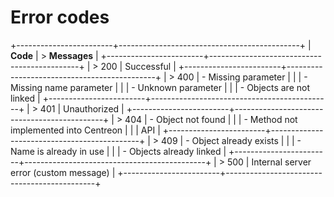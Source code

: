 Error codes
===========

+------------------------+---------------------------------------------+
| **Code**               | > **Messages**                              |
+------------------------+---------------------------------------------+
| > 200                  | Successful                                  |
+------------------------+---------------------------------------------+
| > 400                  | -   Missing parameter                       |
|                        | -   Missing name parameter                  |
|                        | -   Unknown parameter                       |
|                        | -   Objects are not linked                  |
+------------------------+---------------------------------------------+
| > 401                  | Unauthorized                                |
+------------------------+---------------------------------------------+
| > 404                  | -   Object not found                        |
|                        | -   Method not implemented into Centreon    |
|                        |     API                                     |
+------------------------+---------------------------------------------+
| > 409                  | -   Object already exists                   |
|                        | -   Name is already in use                  |
|                        | -   Objects already linked                  |
+------------------------+---------------------------------------------+
| > 500                  | Internal server error (custom message)      |
+------------------------+---------------------------------------------+
